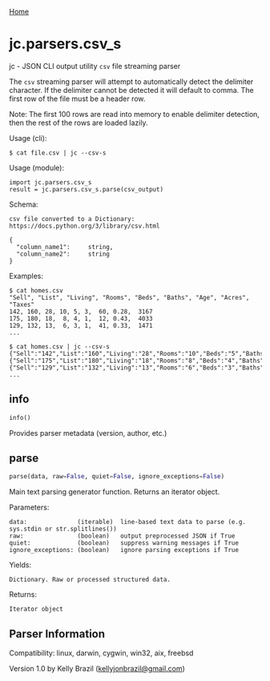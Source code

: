 [Home](https://kellyjonbrazil.github.io/jc/)

# jc.parsers.csv_s
jc - JSON CLI output utility `csv` file streaming parser

The `csv` streaming parser will attempt to automatically detect the delimiter character. If the delimiter cannot be detected it will default to comma. The first row of the file must be a header row.

Note: The first 100 rows are read into memory to enable delimiter detection, then the rest of the rows are loaded lazily.

Usage (cli):

    $ cat file.csv | jc --csv-s

Usage (module):

    import jc.parsers.csv_s
    result = jc.parsers.csv_s.parse(csv_output)

Schema:

    csv file converted to a Dictionary: https://docs.python.org/3/library/csv.html

    {
      "column_name1":     string,
      "column_name2":     string
    }

Examples:

    $ cat homes.csv
    "Sell", "List", "Living", "Rooms", "Beds", "Baths", "Age", "Acres", "Taxes"
    142, 160, 28, 10, 5, 3,  60, 0.28,  3167
    175, 180, 18,  8, 4, 1,  12, 0.43,  4033
    129, 132, 13,  6, 3, 1,  41, 0.33,  1471
    ...

    $ cat homes.csv | jc --csv-s
    {"Sell":"142","List":"160","Living":"28","Rooms":"10","Beds":"5","Baths":"3","Age":"60","Acres":"0.28","Taxes":"3167"}
    {"Sell":"175","List":"180","Living":"18","Rooms":"8","Beds":"4","Baths":"1","Age":"12","Acres":"0.43","Taxes":"4033"}
    {"Sell":"129","List":"132","Living":"13","Rooms":"6","Beds":"3","Baths":"1","Age":"41","Acres":"0.33","Taxes":"1471"}
    ...


## info
```python
info()
```
Provides parser metadata (version, author, etc.)

## parse
```python
parse(data, raw=False, quiet=False, ignore_exceptions=False)
```

Main text parsing generator function. Returns an iterator object.

Parameters:

    data:              (iterable)  line-based text data to parse (e.g. sys.stdin or str.splitlines())
    raw:               (boolean)   output preprocessed JSON if True
    quiet:             (boolean)   suppress warning messages if True
    ignore_exceptions: (boolean)   ignore parsing exceptions if True

Yields:

    Dictionary. Raw or processed structured data.

Returns:

    Iterator object

## Parser Information
Compatibility:  linux, darwin, cygwin, win32, aix, freebsd

Version 1.0 by Kelly Brazil (kellyjonbrazil@gmail.com)
